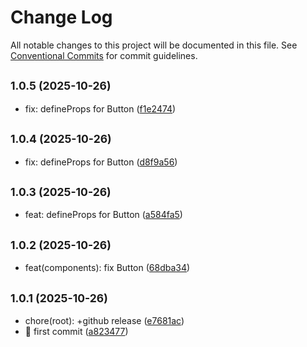 # Change Log

All notable changes to this project will be documented in this file.
See [Conventional Commits](https://conventionalcommits.org) for commit guidelines.

## <small>1.0.5 (2025-10-26)</small>

* fix: defineProps for Button ([f1e2474](https://github.com/dongcx-com/un-ui/commit/f1e2474))





## <small>1.0.4 (2025-10-26)</small>

* fix: defineProps for Button ([d8f9a56](https://github.com/dongcx-com/un-ui/commit/d8f9a56))





## <small>1.0.3 (2025-10-26)</small>

* feat: defineProps for Button ([a584fa5](https://github.com/dongcx-com/un-ui/commit/a584fa5))





## <small>1.0.2 (2025-10-26)</small>

* feat(components): fix Button ([68dba34](https://github.com/dongcx-com/un-ui/commit/68dba34))





## <small>1.0.1 (2025-10-26)</small>

* chore(root): +github release ([e7681ac](https://github.com/dongcx-com/un-ui/commit/e7681ac))
* :tada: first commit ([a823477](https://github.com/dongcx-com/un-ui/commit/a823477))
